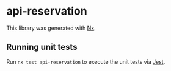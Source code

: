 # api-reservation

This library was generated with [Nx](https://nx.dev).

## Running unit tests

Run `nx test api-reservation` to execute the unit tests via [Jest](https://jestjs.io).
